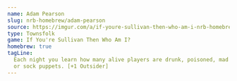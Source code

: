 ```yaml
---
name: Adam Pearson
slug: nrb-homebrew/adam-pearson
source: https://imgur.com/a/if-youre-sullivan-then-who-am-i-nrb-homebrew-script-Cc4elqZ
type: Townsfolk
game: If You're Sullivan Then Who Am I?
homebrew: true
tagLine:
  Each night you learn how many alive players are drunk, poisoned, mad
  or sock puppets. [+1 Outsider]
---
```

